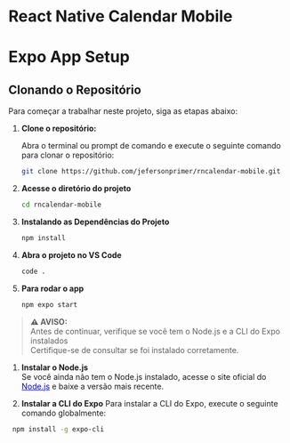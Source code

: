 # React Native Calendar Mobile

# Expo App Setup

## Clonando o Repositório

Para começar a trabalhar neste projeto, siga as etapas abaixo:

1. **Clone o repositório:**

   Abra o terminal ou prompt de comando e execute o seguinte comando para clonar o repositório:

   ```bash
   git clone https://github.com/jefersonprimer/rncalendar-mobile.git

2. **Acesse o diretório do projeto**
    ```bash
   cd rncalendar-mobile

3. **Instalando as Dependências do Projeto**
      ```bash
   npm install

4. **Abra o projeto no VS Code**
      ```bash
   code .

5. **Para rodar o app**
      ```bash
   npm expo start

> **⚠️ AVISO:**  
> Antes de continuar, verifique se você tem o Node.js e a CLI do Expo instalados <br/>
> Certifique-se de consultar se foi instalado corretamente.
> 

1. **Instalar o Node.js**  
Se você ainda não tem o Node.js instalado, acesse o site oficial do <a href="https://nodejs.org/pt" target="_blank" style="color: blue;">Node.js</a> e baixe a versão mais recente.

2. **Instalar a CLI do Expo**
Para instalar a CLI do Expo, execute o seguinte comando globalmente:
  ```bash
   npm install -g expo-cli
